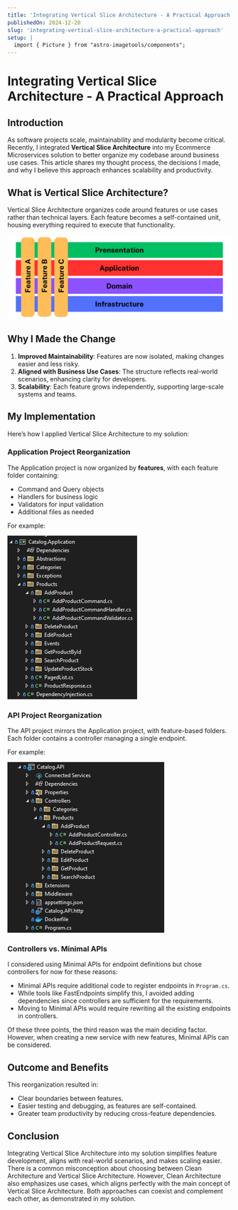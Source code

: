 ```yaml
---
title: 'Integrating Vertical Slice Architecture - A Practical Approach'
publishedOn: 2024-12-20
slug: 'integrating-vertical-slice-architecture-a-practical-approach'
setup: |
  import { Picture } from "astro-imagetools/components";
---
```


# Integrating Vertical Slice Architecture - A Practical Approach

## Introduction

As software projects scale, maintainability and modularity become critical. Recently, I integrated **Vertical Slice Architecture** into my Ecommerce Microservices solution to better organize my codebase around business use cases. This article shares my thought process, the decisions I made, and why I believe this approach enhances scalability and productivity.

## What is Vertical Slice Architecture?

Vertical Slice Architecture organizes code around features or use cases rather than technical layers. Each feature becomes a self-contained unit, housing everything required to execute that functionality.

![clean architecture vertical slice](./attachments/clean-architecture-vertical-slice-676439436144b.webp)

## Why I Made the Change

1. **Improved Maintainability**: Features are now isolated, making changes easier and less risky.
2. **Aligned with Business Use Cases**: The structure reflects real-world scenarios, enhancing clarity for developers.
3. **Scalability**: Each feature grows independently, supporting large-scale systems and teams.

## My Implementation

Here’s how I applied Vertical Slice Architecture to my solution:

### Application Project Reorganization

The Application project is now organized by **features**, with each feature folder containing:

- Command and Query objects
- Handlers for business logic
- Validators for input validation
- Additional files as needed

For example:

![Catalog Application Vertical Slice](./attachments/catalog-application-vertical-slice-6764394291786.webp)

### API Project Reorganization

The API project mirrors the Application project, with feature-based folders. Each folder contains a controller managing a single endpoint.

For example:

![Catalog API Vertical Slice](./attachments/catalog-api-vertical-slice-67643942a1767.webp)

### Controllers vs. Minimal APIs

I considered using Minimal APIs for endpoint definitions but chose controllers for now for these reasons:

- Minimal APIs require additional code to register endpoints in `Program.cs`.
- While tools like FastEndpoints simplify this, I avoided adding dependencies since controllers are sufficient for the requirements.
- Moving to Minimal APIs would require rewriting all the existing endpoints in controllers.

Of these three points, the third reason was the main deciding factor. However, when creating a new service with new features, Minimal APIs can be considered.

## Outcome and Benefits

This reorganization resulted in:

- Clear boundaries between features.
- Easier testing and debugging, as features are self-contained.
- Greater team productivity by reducing cross-feature dependencies.

## Conclusion

Integrating Vertical Slice Architecture into my solution simplifies feature development, aligns with real-world scenarios, and makes scaling easier. There is a common misconception about choosing between Clean Architecture and Vertical Slice Architecture. However, Clean Architecture also emphasizes use cases, which aligns perfectly with the main concept of Vertical Slice Architecture. Both approaches can coexist and complement each other, as demonstrated in my solution.
